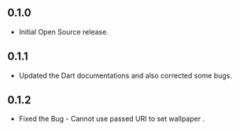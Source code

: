 ## 0.1.0

*  Initial Open Source release.

## 0.1.1

*  Updated the Dart documentations and also corrected some bugs.

## 0.1.2

*  Fixed the Bug - Cannot use passed URI to set wallpaper .
